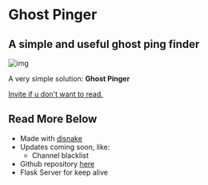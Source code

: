 # Ghost Pinger
## A simple and useful ghost ping finder

![img](https://ravost.repl.co/uploads/pings.png)

A very simple solution: **Ghost Pinger**

[Invite if u don't want to read.](https://discord.com/oauth2/authorize?client_id=968995551678980126&permissions=412317199424&scope=bot)

## Read More Below

- Made with [disnake](https://github.com/DisnakeDev/disnake)
- Updates coming soon, like:
  - Channel blacklist
- Github repository [here](https://github.com/Ravost99/Ghost-Pinger)
- Flask Server for keep alive